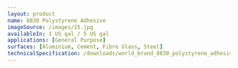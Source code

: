 ```yaml
---
layout: product
name: 8830 Polystyrene Adhesive
imageSource: /images/15.jpg
availableIn: 1 US gal / 5 US gal
applications: [General Purpose]
surfaces: [Aluminium, Cement, Fibre Glass, Steel]
technicalSpecification: /downloads/world_brand_8830_polystyrene_adhesive.pdf
---
```


